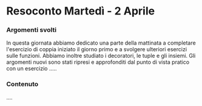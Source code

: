 <h1 align="left"> Resoconto Martedì - 2 Aprile  </h1>

###

<h3 align="left"> Argomenti svolti</h3>
<p align="left"> In questa giornata abbiamo dedicato una parte della mattinata a completare l'esercizio di coppia iniziato il giorno primo e a svolgere ulteriori esercizi sulle funzioni. Abbiamo inoltre studiato i decoratori, le tuple e gli insiemi. Gli argomenti nuovi sono stati ripresi e approfonditi dal punto di vista pratico con un esercizio ..... </p>

###

<h3 align="left"> Contenuto </h3>
<p align="left"> .... </p>
